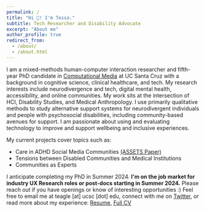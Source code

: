 ```yaml
---
permalink: /
title: "Hi 👋! I'm Tessa."
subtitle: Tech Researcher and Disability Advocate
excerpt: "About me"
author_profile: true
redirect_from: 
  - /about/
  - /about.html
---
```

I am a mixed-methods human-computer interaction researcher and fifth-year PhD candidate in <a href="https://www.soe.ucsc.edu/departments/computational-media">Computational Media</a> at UC Santa Cruz with a background in cognitive science, clinical healthcare, and tech. My research interests include neurodivergence and tech, digital mental health, accessibility, and online communities. My work sits at the intersection of HCI, Disability Studies, and Medical Anthropology. I use primarily qualitative methods to study alternative support systems for neurodivergent individuals and people with psychosocial disabilities, including community-based avenues for support. I am passionate about using and evaluating technology to improve and support wellbeing and inclusive experiences.

My current projects cover topics such as: 
* Care in ADHD Social Media Communities [(ASSETS Paper)](https://drive.google.com/file/d/1OBNMfZmTm036DeW_ZPJz7g6Q6IBvZRyj/view)
* Tensions between Disabled Communities and Medical Institutions
* Communities as Experts

I anticipate completing my PhD in Summer 2024. **I'm on the job market for industry UX Research roles or post-docs starting in Summer 2024.** Please reach out if you have openings or know of interesting opportunities :) Feel free to email me at teagle [at] ucsc [dot] edu, connect with me on <a href="https://twitter.com/tessuheagle">Twitter</a>, or read more about my experience: <a href="https://drive.google.com/file/d/16zLvKctehJvZacTqg7H17zGcpJegcKPz/view?usp=sharing">Resume</a>, <a href="https://docs.google.com/document/d/1fVXjq2zpsLfV2D0ZVPjSc5PEJuSGxBjOFSl-BDnDwGc/edit?usp=sharing">Full CV</a>
